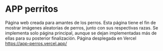 # APP perritos 
Página web creada para amantes de los perros. Esta página tiene el fin de mostrar imágenes aleatorias de perros, junto con sus respectivas razas. Se implementa solo página principal, aunque se dejan implementadas más de ellas para su posterior finalización.
Página desplegada en Vercel https://app-perros.vercel.app/
